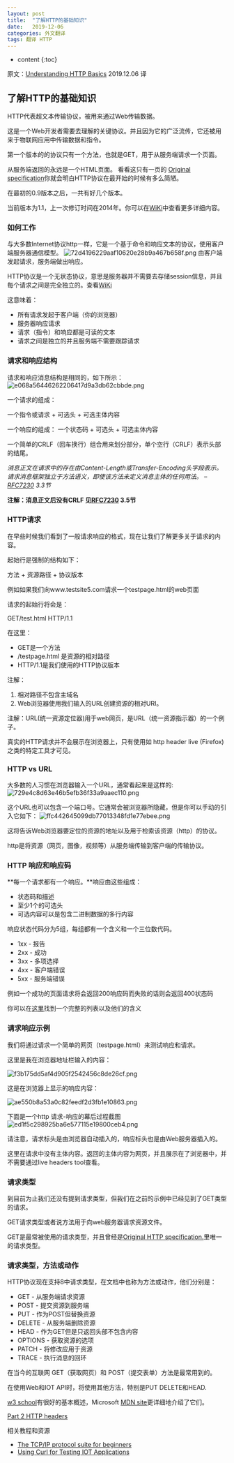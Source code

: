 ```yaml
---
layout: post
title:  "了解HTTP的基础知识"
date:   2019-12-06
categories: 外文翻译
tags: 翻译 HTTP
---
```


* content
{:toc}

原文：[Understanding HTTP Basics](http://www.steves-internet-guide.com/http-basics/)
2019.12.06 译




## 了解HTTP的基础知识

HTTP代表超文本传输协议，被用来通过Web传输数据。

这是一个Web开发者需要去理解的关键协议。并且因为它的广泛流传，它还被用来于物联网应用中传输数据和指令。

第一个版本的的协议只有一个方法，也就是GET，用于从服务端请求一个页面。

从服务端返回的永远是一个HTML页面。
看看这只有一页的 [Original specification](http://www.w3.org/Protocols/HTTP/AsImplemented.html)你就会明白HTTP协议在最开始的时候有多么简陋。

在最初的0.9版本之后，一共有好几个版本。

当前版本为1.1，上一次修订时间在2014年。你可以在[WiKi](https://en.wikipedia.org/wiki/Hypertext_Transfer_Protocol)中查看更多详细内容。

### 如何工作

与大多数Internet协议http一样，它是一个基于命令和响应文本的协议，使用客户端服务器通信模型。
![72d4196229aaf10620e28b9a467b658f.png](../image/posts/WeChat9bbe2a6ac89ba9d45d74e6f3f3c7ecf3.jpg)
由客户端发起请求，服务端做出响应。

HTTP协议是一个无状态协议，意思是服务器并不需要去存储session信息，并且每个请求之间是完全独立的。查看[WiKi](https://en.wikipedia.org/wiki/Stateless_protocol)

这意味着：

* 所有请求发起于客户端（你的浏览器）
* 服务器响应请求
* 请求（指令）和响应都是可读的文本
* 请求之间是独立的并且服务端不需要跟踪请求

### 请求和响应结构

请求和响应消息结构是相同的，如下所示：
![e068a56446262206417d9a3db62cbbde.png](evernotecid://DB6DBE70-EF27-4435-A1E1-A6BC89EE6BB8/appyinxiangcom/27256030/ENResource/p2)

一个请求的组成：

一个指令或请求 + 可选头 + 可选主体内容

一个响应的组成：
一个状态码 + 可选头 + 可选主体内容

一个简单的CRLF（回车换行）组合用来划分部分，单个空行（CRLF）表示头部的结尾。

*消息正文在请求中的存在由Content-Length或Transfer-Encoding头字段表示。 请求消息框架独立于方法语义，即使该方法未定义消息主体的任何用法。 – [RFC7230](https://httpwg.org/specs/rfc7230.html) 3.3节*

**注解：消息正文后没有CRLF 见[RFC7230](https://httpwg.org/specs/rfc7230.html) 3.5节**

### HTTP请求

在早些时候我们看到了一般请求响应的格式，现在让我们了解更多关于请求的内容。

起始行是强制的结构如下：

方法 + 资源路径 + 协议版本

例如如果我们向www.testsite5.com请求一个testpage.html的web页面

请求的起始行将会是：

GET/test.html HTTP/1.1

在这里：
* GET是一个方法
* /testpage.html 是资源的相对路径
* HTTP/1.1是我们使用的HTTP协议版本

注解：

1. 相对路径不包含主域名
2. Web浏览器使用我们输入的URL创建资源的相对URI。

注解：URL(统一资源定位器)用于web网页，是URL（统一资源指示器）的一个例子。

真实的HTTP请求并不会展示在浏览器上，只有使用如 http header live  (Firefox)之类的特定工具才可见。

### HTTP vs URL

大多数的人习惯在浏览器输入一个URL，通常看起来是这样的:
![729e4c8d63e46b5efb36f33a9aaec110.png](evernotecid://DB6DBE70-EF27-4435-A1E1-A6BC89EE6BB8/appyinxiangcom/27256030/ENResource/p3)

这个URL也可以包含一个端口号。它通常会被浏览器所隐藏，但是你可以手动的引入它如下：
![ffc442645099db77013348fd1e77ebee.png](evernotecid://DB6DBE70-EF27-4435-A1E1-A6BC89EE6BB8/appyinxiangcom/27256030/ENResource/p4)

这将告诉Web浏览器要定位的资源的地址以及用于检索该资源（http）的协议。

http是将资源（网页，图像，视频等）从服务端传输到客户端的传输协议。

### HTTP 响应和响应码

**每一个请求都有一个响应。**响应由这些组成：

* 状态码和描述
* 至少1个的可选头
* 可选内容可以是包含二进制数据的多行内容

响应状态代码分为5组，每组都有一个含义和一个三位数代码。

* 1xx - 报告
* 2xx - 成功
* 3xx - 多项选择
* 4xx - 客户端错误
* 5xx - 服务端错误

例如一个成功的页面请求将会返回200响应码而失败的话则会返回400状态码

你可以在[这里](https://www.w3.org/Protocols/rfc2616/rfc2616-sec10.html)找到一个完整的列表以及他们的含义

### 请求响应示例

我们将通过请求一个简单的网页（testpage.html）来测试响应和请求。

这里是我在浏览器地址栏输入的内容：

![f3b175dd5af4d905f2542456c8de26cf.png](evernotecid://DB6DBE70-EF27-4435-A1E1-A6BC89EE6BB8/appyinxiangcom/27256030/ENResource/p5)

这是在浏览器上显示的响应内容：

![ae550b8a53a0c82feedf2d3fb1e10863.png](evernotecid://DB6DBE70-EF27-4435-A1E1-A6BC89EE6BB8/appyinxiangcom/27256030/ENResource/p7)

下面是一个http 请求-响应的幕后过程截图
![ed1f5c298925ba6e577115e19800ceb4.png](evernotecid://DB6DBE70-EF27-4435-A1E1-A6BC89EE6BB8/appyinxiangcom/27256030/ENResource/p8)

请注意，请求标头是由浏览器自动插入的，响应标头也是由Web服务器插入的。

这里在请求中没有主体内容。返回的主体内容为网页，并且展示在了浏览器中，并不需要通过live headers tool查看。

### 请求类型

到目前为止我们还没有提到请求类型，但我们在之前的示例中已经见到了GET类型的请求。

GET请求类型或者说方法用于向web服务器请求资源文件。

GET是最常被使用的请求类型，并且曾经是[Original HTTP specification.](http://www.w3.org/Protocols/HTTP/AsImplemented.html)里唯一的请求类型。

### 请求类型，方法或动作

HTTP协议现在支持8中请求类型，在文档中也称为方法或动作，他们分别是：
* GET - 从服务端请求资源
* POST - 提交资源到服务端
* PUT - 作为POST但替换资源
* DELETE - 从服务端删除资源
* HEAD - 作为GET但是只返回头部不包含内容
* OPTIONS - 获取资源的选项
* PATCH - 将修改应用于资源
* TRACE - 执行消息的回环

在当今的互联网 GET（获取网页）和 POST（提交表单）方法是最常用到的。

在使用Web和IOT API时，将使用其他方法，特别是PUT DELETE和HEAD.

[w3 school](https://www.w3schools.com/tags/ref_httpmethods.asp)有很好的基本概述，Microsoft [MDN site](https://developer.mozilla.org/en-US/docs/Web/HTTP/Methods)更详细地介绍了它们。

[Part 2 HTTP headers](http://www.steves-internet-guide.com/http-headers/)

相关教程和资源
* [The TCP/IP protocol suite for beginners](http://www.steves-internet-guide.com/internet-protocol-suite-explained/)
* [Using Curl for Testing IOT Applications](http://www.steves-internet-guide.com/using-curl-iot-applications/)
